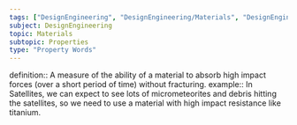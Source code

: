 ```yaml
---
tags: ["DesignEngineering", "DesignEngineering/Materials", "DesignEngineering/Materials/Properties", "DesignEngineering/Materials/Properties/PropertyWords"]
subject: DesignEngineering
topic: Materials
subtopic: Properties
type: "Property Words"
---
```


definition:: A measure of the ability of a material to absorb high impact forces (over a short period of time) without fracturing.
example:: In Satellites, we can expect to see lots of micrometeorites and debris hitting the satellites, so we need to use a material with high impact resistance like titanium.